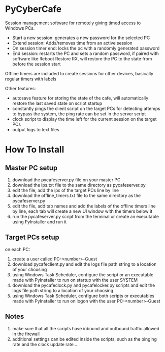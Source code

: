 # PyCyberCafe

Session management software for remotely giving timed access to Windows PCs.
- Start a new session: generates a new password for the selected PC
- Extend session: Adds/removes time from an active session
- On session timer end: locks the pc with a randomly generated password
- End session: restarts the PC and sets a random password, if paired with software like Reboot Restore RX, will restore the PC to the state from before the session start

Offline timers are included to create sessions for other devices, basically regular timers with labels

Other features:
- autosave feature for storing the state of the cafe, will automatically restore the last saved state on script startup
- constantly pings the client script on the target PCs for detecting attemps to bypass the system, the ping rate can be set in the server script
- clock script to display the time left for the current session on the target PCs
- output logs to text files

# How To Install

## Master PC setup
1. download the pycafeserver.py file on your master PC
2. download the ips.txt file to the same directory as pycafeserver.py
3. edit the file, add the ips of the target PCs line by line
4. download the offline_timers.txt file to the same directory as the pycafeserver.py
5. edit the file, add tab names and add the labels of the offline timers line by line, each tab will create a new UI window with the timers below it
6. run the pycafeserver.py script from the terminal or create an executable using PyInstaller and run it

## Target PCs setup
on each PC:
1. create a user called PC-\<number\>-Guest
2. download pycafeclient.py and edit the logs file path string to a location of your choosing
3. using Windows Task Scheduler, configure the script or an executable made with PyInstaller to run on startup with the user SYSTEM
4. download the pycafeclock.py and pycafelocker.py scripts and edit the logs file path string to a location of your choosing
5. using Windows Task Scheduler, configure both scripts or executables made with PyInstaller to run on logon with the user PC-\<number\>-Guest

## Notes
1. make sure that all the scripts have inbound and outbound traffic allowed in the firewall
2. additional settings can be edited inside the scripts, such as the pinging rate and the clock update rate...
